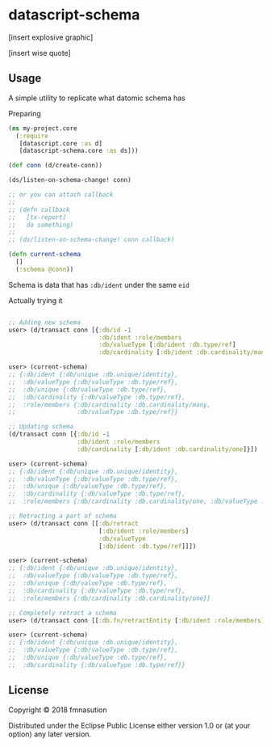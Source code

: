 # datascript-schema

[insert explosive graphic]

[insert wise quote]

## Usage

A simple utility to replicate what datomic schema has

Preparing

```clojure 
(ns my-project.core 
  (:require 
   [datascript.core :as d]
   [datascript-schema.core :as ds]))

(def conn (d/create-conn))

(ds/listen-on-schema-change! conn)

;; or you can attach callback
;;
;; (defn callback
;;   [tx-report]
;;   do something)
;;
;; (ds/listen-on-schema-change! conn callback)

(defn current-schema
  []
  (:schema @conn))

```

Schema is data that has `:db/ident` under the same `eid`

Actually trying it

```clojure

;; Adding new schema
user> (d/transact conn [{:db/id -1
                         :db/ident :role/members
                         :db/valueType [:db/ident :db.type/ref]
                         :db/cardinality [:db/ident :db.cardinality/many]}])

user> (current-schema)
;; {:db/ident {:db/unique :db.unique/identity},
;;  :db/valueType {:db/valueType :db.type/ref},
;;  :db/unique {:db/valueType :db.type/ref},
;;  :db/cardinality {:db/valueType :db.type/ref},
;;  :role/members {:db/cardinality :db.cardinality/many,
;;                 :db/valueType :db.type/ref}}

;; Updating schema
(d/transact conn [{:db/id -1
                   :db/ident :role/members
                   :db/cardinality [:db/ident :db.cardinality/one]}])

user> (current-schema)
;; {:db/ident {:db/unique :db.unique/identity},
;;  :db/valueType {:db/valueType :db.type/ref},
;;  :db/unique {:db/valueType :db.type/ref},
;;  :db/cardinality {:db/valueType :db.type/ref},
;;  :role/members {:db/cardinality :db.cardinality/one, :db/valueType :db.type/ref}}

;; Retracting a part of schema
user> (d/transact conn [[:db/retract
                         [:db/ident :role/members]
                         :db/valueType
                         [:db/ident :db.type/ref]]])

user> (current-schema)
;; {:db/ident {:db/unique :db.unique/identity},
;;  :db/valueType {:db/valueType :db.type/ref},
;;  :db/unique {:db/valueType :db.type/ref},
;;  :db/cardinality {:db/valueType :db.type/ref},
;;  :role/members {:db/cardinality :db.cardinality/one}}

;; Completely retract a schema
user> (d/transact conn [[:db.fn/retractEntity [:db/ident :role/members]]])

user> (current-schema)
;; {:db/ident {:db/unique :db.unique/identity},
;;  :db/valueType {:db/valueType :db.type/ref},
;;  :db/unique {:db/valueType :db.type/ref},
;;  :db/cardinality {:db/valueType :db.type/ref}}


```

## License

Copyright © 2018 fmnasution

Distributed under the Eclipse Public License either version 1.0 or (at
your option) any later version.
